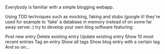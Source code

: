 Everybody is familiar with a simple blogging webapp. 

Using TDD techniques such as mocking, faking and stubs (google it! they're used for example to 'fake' a database in memory instead of on some far away server..) try to develop your own blog software featuring:

Post new entry
Delete existing entry
Update existing entry
Show 10 most recent entries
Tag an entry
Show all tags
Show blog entry with a certain tag
And so on...
